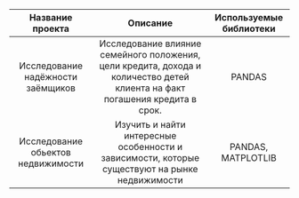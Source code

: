 | Название проекта              | Описание           | Используемые библиотеки                     |
| :--------------------: | :---------------------: |:---------------------------:|
| Исследование надёжности заёмщиков |Исследование влияние семейного положения, цели кредита, дохода и количество детей клиента на факт погашения кредита в срок.  | PANDAS | | :--------------------: | :---------------------: |:---------------------------:|
| Исследование обьектов недвижимости |Изучить и найти интересные особенности и зависимости, которые существуют на рынке недвижимости  | PANDAS, MATPLOTLIB | 
                       


 
